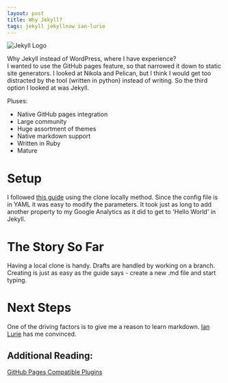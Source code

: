 ```yaml
---
layout: post
title: Why Jekyll?
tags: jekyll jekyllnow ian-lurie
---
```


<div class="img_center">
  <img src="{{ site.baseurl }}/images/jekyll-logo.png" alt="Jekyll Logo">
</div>

Why Jekyll instead of WordPress, where I have experience?<br>
I wanted to use the GitHub pages feature, so that narrowed it down to static site generators. I looked at Nikola and Pelican, but I think I would get too distracted by the tool (written in python) instead of writing. So the third option I looked at was Jekyll.

Pluses:

-   Native GitHub pages integration
-   Large community
-   Huge assortment of themes
-   Native markdown support
-   Written in Ruby
-   Mature

# Setup

I followed [this guide](https://www.smashingmagazine.com/2014/08/build-blog-jekyll-github-pages/) using the clone locally method. Since the config file is in YAML it was easy to modify the parameters. It took just as long to add another property to my Google Analytics as it did to get to 'Hello World' in Jekyll.

# The Story So Far

Having a local clone is handy. Drafts are handled by working on a branch. Creating is just as easy as the guide says - create a new .md file and start typing.

# Next Steps

One of the driving factors is to give me a reason to learn markdown. [Ian Lurie](https://twitter.com/portentint) has me convinced.

## Additional Reading:

[GitHub Pages Compatible Plugins](https://help.github.com/articles/configuring-jekyll-plugins/ "GitHub Help - Configuring Jekyll Plugins")

